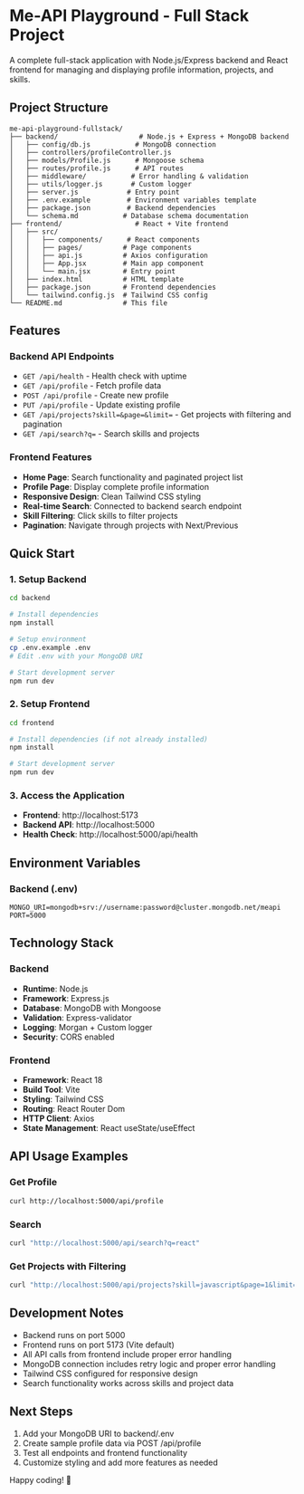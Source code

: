 # Me-API Playground - Full Stack Project

A complete full-stack application with Node.js/Express backend and React frontend for managing and displaying profile information, projects, and skills.

## Project Structure

```
me-api-playground-fullstack/
├── backend/                    # Node.js + Express + MongoDB backend
│   ├── config/db.js           # MongoDB connection
│   ├── controllers/profileController.js
│   ├── models/Profile.js      # Mongoose schema
│   ├── routes/profile.js      # API routes
│   ├── middleware/           # Error handling & validation
│   ├── utils/logger.js       # Custom logger
│   ├── server.js            # Entry point
│   ├── .env.example         # Environment variables template
│   ├── package.json         # Backend dependencies
│   └── schema.md           # Database schema documentation
├── frontend/                  # React + Vite frontend
│   ├── src/
│   │   ├── components/      # React components
│   │   ├── pages/          # Page components
│   │   ├── api.js          # Axios configuration
│   │   ├── App.jsx         # Main app component
│   │   └── main.jsx        # Entry point
│   ├── index.html          # HTML template
│   ├── package.json        # Frontend dependencies
│   └── tailwind.config.js  # Tailwind CSS config
└── README.md               # This file
```

## Features

### Backend API Endpoints
- `GET /api/health` - Health check with uptime
- `GET /api/profile` - Fetch profile data
- `POST /api/profile` - Create new profile
- `PUT /api/profile` - Update existing profile
- `GET /api/projects?skill=&page=&limit=` - Get projects with filtering and pagination
- `GET /api/search?q=` - Search skills and projects

### Frontend Features
- **Home Page**: Search functionality and paginated project list
- **Profile Page**: Display complete profile information
- **Responsive Design**: Clean Tailwind CSS styling
- **Real-time Search**: Connected to backend search endpoint
- **Skill Filtering**: Click skills to filter projects
- **Pagination**: Navigate through projects with Next/Previous

## Quick Start

### 1. Setup Backend
```bash
cd backend

# Install dependencies
npm install

# Setup environment
cp .env.example .env
# Edit .env with your MongoDB URI

# Start development server
npm run dev
```

### 2. Setup Frontend
```bash
cd frontend

# Install dependencies (if not already installed)
npm install

# Start development server
npm run dev
```

### 3. Access the Application
- **Frontend**: http://localhost:5173
- **Backend API**: http://localhost:5000
- **Health Check**: http://localhost:5000/api/health

## Environment Variables

### Backend (.env)
```
MONGO_URI=mongodb+srv://username:password@cluster.mongodb.net/meapi
PORT=5000
```

## Technology Stack

### Backend
- **Runtime**: Node.js
- **Framework**: Express.js
- **Database**: MongoDB with Mongoose
- **Validation**: Express-validator
- **Logging**: Morgan + Custom logger
- **Security**: CORS enabled

### Frontend
- **Framework**: React 18
- **Build Tool**: Vite
- **Styling**: Tailwind CSS
- **Routing**: React Router Dom
- **HTTP Client**: Axios
- **State Management**: React useState/useEffect

## API Usage Examples

### Get Profile
```bash
curl http://localhost:5000/api/profile
```

### Search
```bash
curl "http://localhost:5000/api/search?q=react"
```

### Get Projects with Filtering
```bash
curl "http://localhost:5000/api/projects?skill=javascript&page=1&limit=5"
```

## Development Notes

- Backend runs on port 5000
- Frontend runs on port 5173 (Vite default)
- All API calls from frontend include proper error handling
- MongoDB connection includes retry logic and proper error handling
- Tailwind CSS configured for responsive design
- Search functionality works across skills and project data

## Next Steps

1. Add your MongoDB URI to backend/.env
2. Create sample profile data via POST /api/profile
3. Test all endpoints and frontend functionality
4. Customize styling and add more features as needed

Happy coding! 🚀
